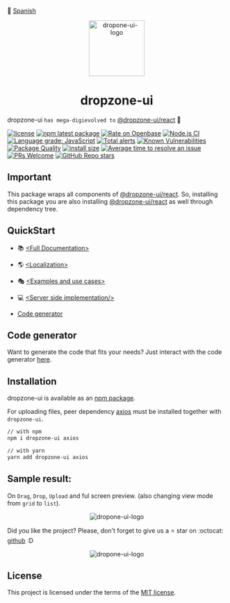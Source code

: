 :rocket: [Spanish](./README_ES.md)  

<p align="center">
<img align="center" with="128px" height="128px" src="https://user-images.githubusercontent.com/43678736/132112022-0ca409ae-cca2-43c8-be89-110376260a3f.png" alt="dropone-ui-logo">

<h1 align="center">dropzone-ui  </h1> 

dropzone-ui `has mega-digievolved to` [@dropzone-ui/react](https://www.npmjs.com/package/@dropzone-ui/react)  :milky_way:

</p>

[![license](https://img.shields.io/badge/license-MIT-blue.svg)](https://github.com/dropzone-ui/react/blob/HEAD/LICENSE)
[![npm latest package](https://img.shields.io/npm/v/@dropzone-ui/react.svg?logo=npm&logoColor=fff&label=NPM+package&color=limegreen)](https://www.npmjs.com/package/@dropzone-ui/react)
[![Rate on Openbase](https://badges.openbase.com/js/rating/@dropzone-ui/react.svg)](https://openbase.com/js/@dropzone-ui/react?utm_source=embedded&utm_medium=badge&utm_campaign=rate-badge)
[![Node.js CI](https://github.com/dropzone-ui/react-dropzone/actions/workflows/node.js.yml/badge.svg)](https://github.com/dropzone-ui/react-dropzone/actions/workflows/node.js.yml)
[![Language grade: JavaScript](https://img.shields.io/lgtm/grade/javascript/g/dropzone-ui/dropzone-ui.svg?logo=lgtm&logoWidth=18)](https://lgtm.com/projects/g/dropzone-ui/dropzone-ui/context:javascript)
[![Total alerts](https://img.shields.io/lgtm/alerts/g/dropzone-ui/dropzone-ui.svg?logo=lgtm&logoWidth=18)](https://lgtm.com/projects/g/dropzone-ui/dropzone-ui/alerts/)
[![Known Vulnerabilities](https://snyk.io/test/github/dropzone-ui/react/badge.svg)](https://snyk.io/test/github/dropzone-ui/react)
[![Package Quality](https://packagequality.com/shield/dropzone-ui.svg)](https://packagequality.com/#?package=dropzone-ui)
[![install size](https://packagephobia.com/badge?p=@dropzone-ui/react)](https://packagephobia.com/result?p=@dropzone-ui/react)
[![Average time to resolve an issue](http://isitmaintained.com/badge/resolution/dropzone-ui/react.svg)](http://isitmaintained.com/project/dropzone-ui/react)
[![PRs Welcome](https://img.shields.io/badge/PRs-welcome-brightgreen.svg?style=flat-square)](http://makeapullrequest.com)
[![GitHub Repo stars](https://img.shields.io/github/stars/dropzone-ui/react?label=Star%20me%20please%20:D&style=social)](https://github.com/dropzone-ui/react)
## Important

This package wraps all components of [@dropzone-ui/react](https://www.npmjs.com/package/@dropzone-ui/react). So, installing this package you are also installing [@dropzone-ui/react](https://www.npmjs.com/package/@dropzone-ui/react) as well through dependency tree.

## QuickStart

- :books: [\<Full Documentation\>](https://www.npmjs.com/package/@dropzone-ui/react#dropzone-ui-react-components-api)

- :earth_americas: [\<Localization\>](https://www.npmjs.com/package/@dropzone-ui/react#localization)

- :performing_arts: [\<Examples and use cases\>](https://www.npmjs.com/package/@dropzone-ui/react#Usage-and-examples)

- :computer: [\<Server side implementation/>](https://www.npmjs.com/package/@dropzone-ui/react#uploading)

- [Code generator](#code-generator)

## Code generator

Want to generate the code that fits your needs? Just interact with the code generator [here](http://dropzone-ui.com/).

## Installation

dropzone-ui is available as an [npm package](https://www.npmjs.com/package/dropzone-ui).

For uploading files, peer dependency [axios](https://www.npmjs.com/package/axios) must be installed together with `dropzone-ui`.

```sh
// with npm
npm i dropzone-ui axios
```

```sh
// with yarn
yarn add dropzone-ui axios
```

## Sample result:

On `Drag`, `Drop`, `Upload` and ful screen preview. (also changing view mode from `grid` to `list`).

<p align="center">
<img align="center"  src="https://user-images.githubusercontent.com/43678736/139614260-602b512c-cf78-48fe-ae57-1057e7ec8135.gif" alt="dropone-ui-logo">

</p>

Did you like the project? Please, don't forget to give us a :star: star on :octocat: [github](https://github.com/dropzone-ui/dropzone-ui) :D 

<p align="center">
<img align="center"  src="https://dev-to-uploads.s3.amazonaws.com/uploads/articles/5wxk14o6zhloz2z3zypy.png" alt="dropone-ui-logo">
</p>

## License

This project is licensed under the terms of the
[MIT license](/LICENSE).
